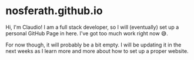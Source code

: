 # nosferath.github.io
Hi, I'm Claudio! I am a full stack developer, so I will (eventually) set up a personal GitHub Page in here. I've got too much work right now 😅.

For now though, it will probably be a bit empty. I will be updating it in the next weeks as I learn more and more about how to set up a proper website.
